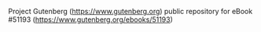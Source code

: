 Project Gutenberg (https://www.gutenberg.org) public repository for
eBook #51193 (https://www.gutenberg.org/ebooks/51193)
